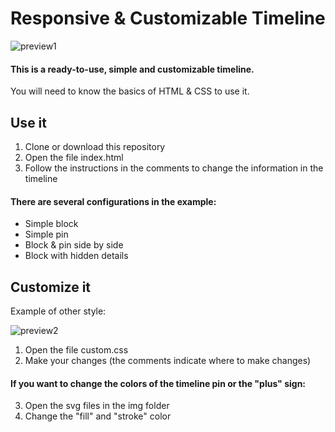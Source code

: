 # Responsive & Customizable Timeline

![preview1](https://imgur.com/a/hFpgj)

#### This is a ready-to-use, simple and customizable timeline.

You will need to know the basics of HTML & CSS to use it.

## Use it

1. Clone or download this repository
2. Open the file index.html
3. Follow the instructions in the comments to change the information in the timeline

#### There are several configurations in the example:
- Simple block
- Simple pin
- Block & pin side by side
- Block with hidden details

## Customize it

Example of other style:

![preview2](https://imgur.com/a/Vgiy4)

1. Open the file custom.css
2. Make your changes (the comments indicate where to make changes)
#### If you want to change the colors of the timeline pin or the "plus" sign:
3. Open the svg files in the img folder
4. Change the "fill" and "stroke" color
